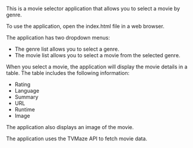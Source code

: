 This is a movie selector application that allows you to select a movie by genre.

To use the application, open the index.html file in a web browser.

The application has two dropdown menus:

* The genre list allows you to select a genre.
* The movie list allows you to select a movie from the selected genre.

When you select a movie, the application will display the movie details in a table. The table includes the following information:

* Rating
* Language
* Summary
* URL
* Runtime
* Image

The application also displays an image of the movie.

The application uses the TVMaze API to fetch movie data.